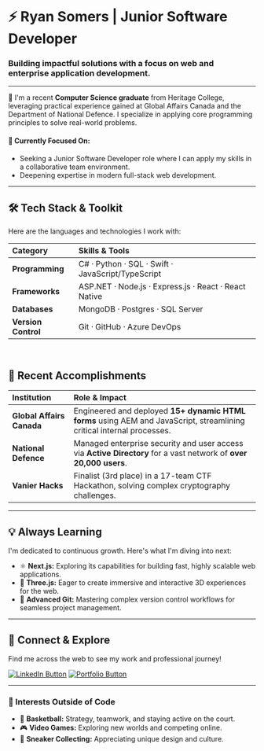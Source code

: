 # ⚡️ Ryan Somers | Junior Software Developer

### Building impactful solutions with a focus on web and enterprise application development.

---

👋 I'm a recent **Computer Science graduate** from Heritage College, leveraging practical experience gained at Global Affairs Canada and the Department of National Defence. I specialize in applying core programming principles to solve real-world problems.

#### 🌟 **Currently Focused On:**
* Seeking a Junior Software Developer role where I can apply my skills in a collaborative team environment.
* Deepening expertise in modern full-stack web development.

---

## 🛠️ Tech Stack & Toolkit

Here are the languages and technologies I work with:

| Category | Skills & Tools |
| :--- | :--- |
| **Programming** | $\text{C\#} \cdot \text{Python} \cdot \text{SQL} \cdot \text{Swift} \cdot \text{JavaScript/TypeScript}$ |
| **Frameworks** | $\text{ASP.NET} \cdot \text{Node.js} \cdot \text{Express.js} \cdot \text{React} \cdot \text{React Native}$ |
| **Databases** | $\text{MongoDB} \cdot \text{Postgres} \cdot \text{SQL Server}$ |
| **Version Control** | $\text{Git} \cdot \text{GitHub} \cdot \text{Azure DevOps}$ |

<br>

## 🚀 Recent Accomplishments

| Institution | Role & Impact |
| :--- | :--- |
| **Global Affairs Canada** | Engineered and deployed **15+ dynamic HTML forms** using AEM and JavaScript, streamlining critical internal processes. |
| **National Defence** | Managed enterprise security and user access via **Active Directory** for a vast network of **over 20,000 users**. |
| **Vanier Hacks** | Finalist (3rd place) in a 17-team CTF Hackathon, solving complex cryptography challenges. |

---

## 💡 Always Learning

I'm dedicated to continuous growth. Here's what I'm diving into next:

* ⚛️ **Next.js:** Exploring its capabilities for building fast, highly scalable web applications.
* 🌳 **Three.js:** Eager to create immersive and interactive 3D experiences for the web.
* 🔄 **Advanced Git:** Mastering complex version control workflows for seamless project management.

---

## 🏅 Connect & Explore

Find me across the web to see my work and professional journey!

[![LinkedIn Button](https://img.shields.io/badge/LinkedIn-Profile-0A66C2?style=for-the-badge&logo=linkedin&logoColor=white)](https://www.linkedin.com/in/ryan-somers)
[![Portfolio Button](https://img.shields.io/badge/E_Portfolio-ryansomers.dev-000000?style=for-the-badge&logo=vercel&logoColor=white)](https://ryansomers.dev)

---

### 💖 Interests Outside of Code

* 🏀 **Basketball:** Strategy, teamwork, and staying active on the court.
* 🎮 **Video Games:** Exploring new worlds and competing online.
* 👟 **Sneaker Collecting:** Appreciating unique design and culture.
